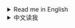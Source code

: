<details>
<summary>Read me in English</summary>

## Changlog

* 1.4.3
  * `Build Tesla Tower and Wireless Power Tower alternately`:
    * Fix wrong implementation for latest game patch.
    * Cannot use Tesla Tower as start Power Tower now, due to new rectangular area build mechanism.
  * `Planet Vein Untilization`: Support mods that add new vein types.
  * `Real-time logistic stations info panel`: Try to fix possible crash.
* 1.4.2
  * Fixed a crash issue.
* 1.4.1
  * Fixed a compatible issue with latest game patch.
* 1.4.0
  * Support game version 0.10.33, with some features removed:
    * Remove `Scale up mouse cursor`: Unity 2022 set cursor size from system settings, software rendering does not affect its size now.
    * Remove `Set enabled CPU threads`: They are officially supported.
  * `Dismantle blueprint selected buildings`: Fixed an issue that proliferator points are lost for items dropped from logstic stroages.
  * `Sort blueprint structures before saving`: Improved sorting rules.
  * `Starmap filter`: Now star indices (as in galaxy generation order) are displayed as prefix.
  * Embedded [Planet Vein Untilization](https://thunderstore.io/c/dyson-sphere-program/p/testpushpleaseignore/Planet_Vein_Utilization/) due to its lack of maintainance, with minor bug fixes.
  * `Remove some build conditions`: Fix a wrong logic.
  * `Real-time logistic stations info panel`: Fix some display issues.
  * Fix background image issue for tab buttons on config window.
  * Now build in C# `Debug` Configuration, to avoid some issues caused by optimizations in `Release` Configuration.
* 1.3.7
  * `Re-initialize planet`: Fix a possible crash.
  * `Auto-config logistic stations`: Add `Set default remote logic to storage`
* 1.3.6
  * `Dismantle blueprint selected buildings`:
    * Fix a crash on dismantling preview buildings.
    * Rename to `Shortcut keys for Blueprint Copy mode`, while adding a shortcut key to select all buildings (Ctrl+A by default).
  * `Allow overflow for Logistic Stations and Advanced Mining Machines`: Working for Logistics Control Panel now.
  * `Tweak building buffer`: add buffer tweaking for 2 new buildings
    * `Ejector Solar Sails buffer count`: Range 5-400 (step by 5), default is 20 (same as game)
    * `Silo Rockets buffer count`: Range 1-20, default is 20 (same as game)
* 1.3.5
  * `Mod manager profile based save folder`: Fix crash on game startup
* 1.3.4
  * `Auto-config logistic stations`: Fix a bug that some settings are not applied to Advanced Mining Machines and Logistics Distributors
* 1.3.3
  * `Starmap filter`: Hide top overlaping windows while the filter UI is shown.
  * `Auto-config logistic stations`: Can set Max. Charging Power for Battlefield Analysis Base now.
  * `Re-initialize planet`: Fix a crash.
  * `Auto navigation on sailings`:
    * Add a button to enable/disable `Auto-cruise` quickly.
    * Do not auto-use Warper if required Tech is not researched.
  * `Dismantle blueprint selected buildings`: Fix an issue that belt connected buildings are dismantled unexpectly.
  * `Mod manager profile based save folder`: Fix compatibility with [SaveTheWindows](https://thunderstore.io/c/dyson-sphere-program/p/starfi5h/SaveTheWindows/).
  * `Enhanced control for logistic storage capacities` & `Allow overflow for Logistic Stations and Advanced Mining Machines`:
    * Logistic storage capacities are not scaled on upgrading `Logistics Carrier Capacity`, if they are already greater than upgraded maximum capacity.
    * Logistic storage capacities will be reduced to tech capacity limits on pasting blueprints.
  * `Real-time logistic stations info panel`: Support for mods that change slot count of logistic stations.
* 1.3.2
  * New feature: `Disable battle-related techs in Peace mode`
  * New button: `Unlock all techs with metadata`
  * Add a checkbox to make union of results in starmap filter.
  * Fix some starmap vein/planet filter conditions.
  * Fix a crash caused by `Re-initialize planet` in peace mode.
  * Fix compatibility with `NebulaMultiplayerMod`.
* 1.3.1
  * Fix an issue that some UI elements are hidden while hitting the newly added combobox on Starmap.
  * Fix an issue that star name filter is not applied if `Shortcut keys for showing stars` is not enabled.
  * `Dismantle blueprint selected buildings`: Fix an issue that items in Logistic Station slots are not dropped out.
  * Tweak star name filter's planet type list.
* 1.3.0
  * New feature for starmap view:
    * Add a star name filter, you can filter displayed star names by ores or planet types now.
    * Add a dropdown box to show all stars' distance and/or planet count.
  * `Cut conveyor belt`: Fix input issue.
  * `Shortcut keys for showing stars`: Fix an issue that toggle key is read when Starmap View is not opened.
  * `Dismantle blueprint selected buildings`: Fix an issue that preview buildings are not dismantled.
  * `Remember window position and size on last exit`: Optimized implementation
  * `Auto-config logistic stations`: Add an option `Limit auto-replenish count to config values`
  * Optimized some UI codes.
* 1.2.20
  * New feature: `Dismantle blueprint selected buildings`
    * Press shortcut key in blueprint copy mode to dismantle selected buildings.
    * The default shortcut key is Ctrl+X, you can set it in system options panel.
  * New feature: `Auto-config logistic stations`
    * Auto-config buildings include: Logistics Distributor, PLS, ILS, Advanced Mining Machine.
  * `Night Sunlight`: Fix bugs that sunlight angle is not updated as expected again.
* 1.2.19
  * New feature: `Tweak building buffer`
    * Factory recipe buffer formula: take the larger value between `Assembler buffer time multiplier(in seconds) * items needed per second` and `Assembler buffer minimum multiplier * items needed per recipe`
      * `Assembler buffer time multiplier(in seconds)`: Range 2-10, default is 4 (same as game)
      * `Assembler buffer minimum multiplier`: Range 2-10, default is 2 (same as game)
    * Matrix Lab assembly mode formula: Default buffer is `Buffer count for assembling in labs`, when using Self-evolution Lab, if recipe's original production time is not greater than 9 seconds, add `Extra buffer count for Self-evolution Labs` * (`Lab speed` - 1)
      * `Buffer count for assembling in labs`: Range 2-20, default is 6 (same as game)
      * `Extra buffer count for Self-evolution Labs`: Range 1-10, default is 3 (same as game)
    * `Buffer count for researching in labs`: Range 2-20, default is 10 (same as game)
    * `Ray Receiver Graviton Lens buffer count`: Range 1-20, default is 1 (game default is 20)
  * New feature: `Shortcut keys for showing stars' name`
    * Add a shortcut key to always show all star names in starmap when holding, default is `Alt`
    * Add a shortcut key to toggle between three star name display states in starmap: `Original state`, `Show all names`, `Hide all names`, default is `Tab`, will restore to original state when closing starmap
  * `Cut conveyor belt`: Fix a bug that entity logic connection is not cut so that belt is not cut off on copying as a blueprint.
* 1.2.18
  * `Protect veins from exhaustion`: Optimized implementation, now veins will not be protected once you have upgrade `Veins Utilization` to level 390+, while the cost rate becomes absolute 0.
  * `Night Sunlight`: Fix bugs that sunlight angle is not updated as expected.
* 1.2.17
  * Fix wrong implementation of `Protect veins from exhaustion` which causes wrong display of vein stats and veins not consumed.
* 1.2.16
  * New feature: `Cut conveyor belt`
    * Press shortcut key to cut conveyor belt under cursor.
    * The default shortcut key is Alt+X, you can set it in system options panel.
  * New feature: `Profile based option`
    * Option file is stored as `Options\<ProfileName>.xml`.
  * Fix compatibility with game update 0.10.32.25779
* 1.2.15
  * `Off-grid building and stepped rotation`: Fix compatibility with DSP 0.10.32.25682. (#57)
  * `Enhanced control for logistic storage capacities`: Try to fix possible crash. (#54)
* 1.2.14
  * Fix an issue that an unexpected menu icon is shown in the top-right corner of the config panel.
  * `Stop ejectors when available nodes are all filled up`: Fix compatibility with `Dyson Sphere Program v0.10.32.25496`.
* 1.2.13
  * `Belt signals for buy out dark fog items automatically`: Fix possible crashes.
  * `Logistics Control Panel Improvement`: Auto apply filter with in-hand item now.
  * Fix an alignment issue on UI panel.
* 1.2.12
  * `Construct only structure points but frames`: Fix a bug that frames are still not constructed when this function is disabled.
  * `Drag building power poles in maximum connection range`: Fix a bug that single power pole cannot be placed at some positions.
* 1.2.11
  * Fix an issue caused by game update: tips are not shown when mouse hovering on tips button.
* 1.2.10
  * `Set enabled CPU threads`: Fix hybrid-architect check for CPUs without hyper-threading
  * `Re-initialize Dyson Spheres` and `Quick dismantle Dyson Shells`: Fix possible crashes and a display issue, while Dyson Sphere panel is actived.
* 1.2.9
  * `Protect veins from exhaustion`:
    * Fix a bug that vein protection causes crashes (#50).
    * Fix a bug that minimum oil speed in config is not working (#50).
    * Fix a bug that oil is not extracted when vein protection is enabled in infinite resource mode (#52).
* 1.2.8
  * New feature: `Fast fill in to and take out from tanks`
    * You can set multiplier for tanks' operation speed
    * This affects manually fill in to and/or take out from tanks, as well as transfer from upper to lower level.
  * Fixes to `Append mod profile name to game window title`:
    * Fix a bug that window title is not set correctly when multiple instance is launched.
    * Fix a bug that window title is not set correctly if BepInEx debug console is enabled.
  * `Real-time logistic stations info panel`: Fix a bug that item status bar appears unexpectedly.
* 1.2.7
  * Fix some minor issues
* 1.2.6
  * `Remember window position and size on last exit`
    * Fix a bug that window position is restored even the option is disabled.
    * Fix a bug that the last window position is wrongly remembere when game is closed at minimized state.
* 1.2.5
  * New feature: `Set process priority`
  * New feature: `Set enabled CPU threads`
  * `Drag building power poles in maximum connection range`: Add a new config option `Build Tesla Tower and Wireless Power Tower alternately`
* 1.2.4
  * `Sunlight at night`:
    * Fix flickering issue while mecha is sailing.
    * Can configure the light angles now.
  * `Scale up mouse cursor`: Fix known issues.
  * `Buy out techs with their prerequisites`: Fix a bug that warning popup from invalid data.
  * Does not patch `BulletTime`'s speed control now, as `BulletTime` has been updated to support configurable maximum speed.
  * Some minor fixes and tweaks.
* 1.2.3
  * `Real-time logistic stations info panel`: Fix bar length not match with item amount when item amount is more than capacity.
  * `Sunlight at night`: Fix not working.
* 1.2.2
  * `Real-time logistic stations info panel`: Fix text color mismatch sometimes
  * `Logical Frame Rate`: Set default shortcut key to `Ctrl`+`-/+` to avoid conflict with other shortcut keys
* 1.2.1
  * `Off-grid building and stepped rotation`:
    * Fix off-grid building's default shortcut key for belts
    * Fix coordinate display issue
* 1.2.0
  * New feature: `Logical Frame Rate`
    * This will change game running speed, down to 0.1x slower and up to 10x faster.
    * A pair of shortcut keys (`-` and `+`) to change the logical frame rate by -0.5x and +0.5x.
    * Note:
      * High logical frame rate is not guaranteed to be stable, especially when factories are under heavy load.
      * This will not affect some game animations.
      * When set game speed in mod `Auxilaryfunction`, this feature will be disabled.
      * When mod `BulletTime` is installed, this feature will be hidden, but patch `BulletTime`'s speed control, to make its maximum speed 10x.
  * `Off-grid building and stepped rotation`: Due to conflict with shortcut key in new game update, the shortcut key for belts is changed to `Ctrl` by default, and can be set in system options now.
  * `Real-time logistic stations info panel`: Fix a crash issue.
  * `Dyson Sphere "Auto Fast Build"`: Fix possible wrong production records.
  * Codes refactored, for better maintainability.
* 1.1.6
  * New feature: `Scale up mouse cursor`
    * Note: This will enable software cursor mode, which may cause mouse movement lag on heavy load.
  * New feature: `Real-time logistic stations info panel`
    * Note: This function will be hidden if you enabled `Show station info` in mod `Auxilaryfunction`.
  * Fix an issue that `Dyson Sphere "Auto Fast Build"` does not generate production records for solar sails.
  * Remove use of AssetBundle, move all icons into `Assembly Resources`, for better flexibility.
* 1.1.5
  * New feature: `Logistics Control Panel Improvement`
    * Auto apply filter with item under mouse cursor while opening the panel
    * Quick-set item filter while right-clicking item icons in storage list on the panel
  * New feature: `Dyson Sphere "Auto Fast Build" speed multiplier`
    * Note: this only applies to `Dyson Sphere "Auto Fast Build"` in sandbox mode
  * New feature: `Mod manager profile based save folder`
    * Save files are stored in `Save\&lt;ProfileName&gt;` folder.
    * Will use original save location if matching default profile name.
  * `Quick build and dismantle stacking labs`: works for storages and tanks now
  * `Enable game window resize`: Keep window resizable on applying game options.
  * `Remember window position and size on last exit`: Do not resize window on applying game options if resolution related config entries are not changed.
  * Auto resize panel to fit content, for better support of multilanguages and mods dependent on UX Assist config panel functions.
* 1.1.4
  * Fix `Remove some build conditions`
* 1.1.3
  * UI texts are updated following game settings now
  * Fix hover area for checkboxes in config panel
  * Fix an issue which makes `Convert Peace-Mode saves to Combat-Mode on loading` not working
* 1.1.2
  * `Belt signals for buy out dark fog items automatically`: Always add belt signals to the panel to fix missing belt icons when disabled.
* 1.1.1
  * Fix assetbundle loading issue
* 1.1.0
  * `Stop ejectors when available nodes are all filled up`: Show `No node to fill` on ejector panel when all dyson sphere nodes are filled up.
  * Append mod profile name to game window title, if using mod managers (`Thunderstore Mod Manager` or `r2modman`).
  * New features:
    * `Buy out techs with their prerequisites`: This enables batch buying out techs with their prerequisites. Buy-out button is shown for all locked techs/upgrads.
    * `Belt signals for buy out dark fog items automatically`, while enabled:
      * 6 belt signals are added to the signal panel, which can be used to buy out dark fog items automatically.
      * Generated items are stacked in 4 items.
      * Exchange ratio is following the original game design, aka:
        * 1 Metaverse = 20 Dark Fog Matrices
        * 1 Metaverse = 60 Engery Shards
        * 1 Metaverse = 30 Silicon-based Neurons
        * 1 Metaverse = 30 Negentropy Singularities
        * 1 Metaverse = 30 Matter Recombinators
        * 1 Metaverse = 10 Core Elements
* 1.0.26
  * New features:
    * Restore upgrades of `Sorter Cargo Stacking` on panel
    * Set `Sorter Cargo Stacking` to unresearched state
  * Changes to `Protect veins from exhaustion` configuration:
    * The vein amount is protected at 1000 by default now
    * The maximum vein amount is changed to 10000, and the maximum oil speed is changed to 10.0/s
* 1.0.25
  * Fix an issue that building entites can not be clicked through when `Do not render factory entities (except belts and sorters)` is enabled
* 1.0.24
  * Changes to `Do not render factory entities (except belts and sorters)`
    * Add shortcut key in config panel to toggle this function
    * Can click on both belts and sorters now
  * New feature: `Drag building power poles in maximum connection range`
  * New feature: `Allow overflow for Logistic Stations and Advanced Mining Machines`
    * Allow overflow when trying to insert in-hand items
    * Allow `Enhanced control for logistic storage capacities` to exceed tech capacity limits
    * Remove logistic strorage capacity limit check on loading game
* 1.0.23
  * New features:
    * `Do not render factory entities (except belts and sorters)`
      * This also makes players click though factory entities but belts
    * `Open Dark Fog Communicator` anywhere
  * Belts can be built off-grid now, by pressing the shortcut key for `Switch Splitter model`(`Tab` by default)
  * Add a suboption `Auto boost` to `Auto-cruise`
  * `Auto-cruise` does warp when core energy at least 80% now
* 1.0.22
  * Fix a crash issue caused by `Quick build and dismantle stacking labs`
* 1.0.21
  * Fix a bug that stepped rotation is not working in `Off-grid building and stepped rotation`, which is caused by latest game update
  * Fix some issues in `Auto nativation` and `Auto-cruise`, now only boosts when core energy at least 10% and warps when core energy at least 50%
* 1.0.20
  * Fix an infinite-loop issue when `Quick build and dismantle stacking labs` and `No condition build` are both enabled
  * Fix a crash caused by `Re-initialize planet` in combat mode
* 1.0.19
  * New functions:
    * `Quick build and dismantle stacking labs`
    * `Protect veins from exhaustion`
      * By default, the vein amount is protected at 100, and oil speed is protected at 1.0/s, you can set them yourself in config file.
      * When reach the protection value, veins/oils steeps will not be mined/extracted any longer.
      * Close this function to resume mining and pumping, usually when you have enough level on `Veins Utilization`
  * Remove default shortcut key for `Auto-cruise`, to avoid misoperation. Please set it in the system options window manually if needed.
* 1.0.18
  * Fix crash while coursing to a dark-fog hive.
  * Auto-cruise does not bypass dark-fog hives if they are targeted.
* 1.0.17
  * New function: `Auto navigation on sailings`, which is inspired by [CruiseAssist](https://dsp.thunderstore.io/package/tanu/CruiseAssist/) and its extension [AutoPilot](https://dsp.thunderstore.io/package/tanu/AutoPilot/)
    * It keeps Icarus on course to the target planet
    * It will try to bypass any obstacles(planets, stars or dark-fog hives) on the way
    * Furthermore, there is also a shortcut key which can be set in the system options window, which is used to toggle `Auto-cruise` that enables flying to targeted planets fully automatically.
      * Auto-cruise will start when you target a planet on star map
      * It will use warper to fly to the target planet if the planet is too far away, the range can be configured.
      * It will speed down when approaching the target planet, to avoid overshooting
  * Fix a crash caused by `Stop ejectors when available nodes are all filled up` in latest game update
  * `Off-grid building and stepped rotation`: Hide Z coordinate from display if it is zero
* 1.0.16
  * Add CommonAPI to package manifest dependencies(missing in last version)
  * New function: `Hide tips for soil piles changes`
* 1.0.15
  * Move shortcut key settings to system options window, which depends on [CommonAPI](https://dsp.thunderstore.io/package/CommonAPI/CommonAPI)
  * Enable `Hide UI` function(`F11` by default) while on Star Map view
  * New function: `Treat stack items as single in monitor components`
* 1.0.14
  * Fix crash in `Re-initialize planet` again
  * `Off-grid building and stepped rotation`: Add Z coordinate to display, and adjust the precision to 4 decimal after point
* 1.0.13
  * `Off-grid building and stepped rotation`: show building coordinates(relative to grids) on building preview and building info panel now
  * Increase maximum count of Metadata Instantiations to 20000 (from 2000)
  * Increase capacity of player order queue to 128 (from 16)
  * Fix issue caused by game updates
    * `Remove some build conditions`: fixed issue that some conditions are not eliminated
    * `Re-initialize planet`: fixed crash issue
* 1.0.12
  * Fix a bug that ejectors aimed at even-numbered orbits stop working when `Stop ejectors when available nodes are all filled up` is enabled.
* 1.0.11
  * Remove `Better auto-save mechanism` due to conflicts with DSPModSave and some other mods.
* 1.0.10
  * Fix a button display bug
  * Fix a possible crash while `Enhanced control for logistic storage capacities` is enabled
* 1.0.9
  * New function: `Better auto-save mechanism`
    * Auto saves are stored in 'Save\AutoSaves' folder, filenames are combined with cluster address and date-time
    * Note: this will sort gamesaves by modified time on save/load window, so you don't have to use [DSP_Save_Game_Sorter] anymore
* 1.0.8
  * New function: `Enhanced control for logistic storage capacities`
* 1.0.7
  * Fix a crash issue on choosing language other than English and Chinese
  * Games saved in Peace-Mode after Dark-Fog update can also be loaded as Combat-Mode now.
* 1.0.6
  * Convert old saves to Combat-Mode on loading
* 1.0.5
  * Support game version 0.10.28.20759
  * Sort blueprint structures before saving, to reduce generated blueprint data size a little.
* 1.0.4
  * Add new function: `Off-grid building and stepped rotation`
  * Fix an issue that window position not restored and can not be resized when function is enabled but game is started with different mod profiles.
* 1.0.3
  * Add new function: `Quick build Orbital Collectors`.
  * Add confirmation popup for `Re-intialize planet`, `Quick dismantle all buildings`, `Re-initialize Dyson Spheres` and `Quick dismantle Dyson Shells`.
  * Fix error on `Remove build count and range limit` when building a large amount of belts.
  * Fix an issue that window position not saved correctly when quit game without using in-game menu.
* 1.0.2
  * Redesign config tabs, for clearer layout.
  * Add 2 new options:
    * Enable game window resize.
    * Remember window position and size on last exit.
* 1.0.1
  * Fix config button text and tips while returning to title menu.
  * Fix that error occurs while returning to title menu, with `Stop ejectors when available nodes are all filled up` enabled.
  * Add a patch to fix the bug that warning popup on `Veins Utilization` upgraded to level 8000+.
* 1.0.0
  * Initial release
  * Functions moved from [MechaDronesTweaks](https://dsp.thunderstore.io/package/soarqin/MechaDronesTweaks/) and [CheatEnabler](https://dsp.thunderstore.io/package/soarqin/CheatEnabler/)

</details>

<details>
<summary>中文读我</summary>

## 更新日志

* 1.4.3
  * `交替建造电力感应塔和无线输电塔`:
    * 修复了在最新游戏补丁中的错误实现
    * 由于新的矩形建造机制，现在无法使用电力感应塔作为起始电塔
  * `宇宙视图矿脉数量显示`：兼容添加矿脉类型的mod
  * `物流站实时信息面板`：尝试修复可能的崩溃问题
* 1.4.2
  * 修复了一个崩溃问题
* 1.4.1
  * 修复了与最新游戏补丁的兼容性问题
* 1.4.0
  * 支持游戏版本 0.10.33，移除了一些功能：
    * 移除`放大鼠标指针`：Unity 2022 读取系统设置里的鼠标指针大小，软件渲染不再影响其大小
    * 移除`设置使用的CPU线程`：因为官方已支持此功能
  * `拆除蓝图选中的建筑`：修复了从物流站中掉落的物品丢失增产点数的问题
  * `保存蓝图前对建筑进行排序`：改进了排序规则
  * `星图过滤器`：现在星系编号（按星系生成顺序）显示为前缀
  * 由于缺乏维护，整合内置了[Planet Vein Untilization](https://thunderstore.io/c/dyson-sphere-program/p/testpushpleaseignore/Planet_Vein_Utilization/)，并修复了一些小问题
  * `移除部分不影响游戏逻辑的建造条件`：修复了错误的逻辑
  * `物流站实时信息面板`：修复了一些显示问题
  * 修复了配置窗口标签按钮的背景图像问题
  * 现在使用C#的`Debug`配置构建，以避免`Release`配置中的优化导致的一些问题
* 1.3.7
  * `重新初始化行星`: 修复可能导致崩溃的问题
  * `自动配置物流站`: 增加`设置默认远程逻辑为仓储`
* 1.3.6
  * `拆除蓝图选中的建筑`：
    * 修复了拆除虚影建筑时崩溃的问题
    * 重命名为`蓝图复制模式快捷键`，同时添加了选择所有建筑的快捷键（默认为Ctrl+A）
  * `允许物流站和大型采矿机物品溢出`：现在也适用于物流控制面板
  * `调整建筑缓冲区`：为2个新建筑添加缓冲区调整
    * `弹射太阳帆缓冲区数量`：范围5-400（步进值为5），默认值为20（与游戏相同）
    * `发射井火箭缓冲区数量`：范围1-20，默认值为20（与游戏相同）
* 1.3.5
  * `基于mod管理器配置档案的存档文件夹`：修复游戏启动时崩溃的问题
* 1.3.4
  * `自动配置物流站`：修复了高级采矿机和物流配送器的一些设置未被正确应用的问题
* 1.3.3
  * `星图过滤器`：当过滤器UI显示时隐藏顶部重叠窗口
  * `自动配置物流站`：现在可以为战场分析基站设置最大充能功率
  * `重新初始化行星`：修复崩溃问题
  * `航行时自动导航`：
    * 添加快速启用/禁用`自动巡航`的按钮
    * 如果所需科技未研究则不自动使用翘曲器
  * `拆除蓝图选中建筑`：修复传送带连接建筑意外被拆除的问题
  * `基于mod管理器配置档案的存档文件夹`：修复与[SaveTheWindows](https://thunderstore.io/c/dyson-sphere-program/p/starfi5h/SaveTheWindows/)的兼容性
  * `物流存储容量控制改进`和`允许物流站和大型采矿机物品溢出`：
    * 如果物流存储容量已经超过升级后的最大容量，则在升级`物流运输机容量`时不会按比例提升
    * 粘贴蓝图时物流存储容量将降低至科技容量限制
  * `物流站实时信息面板`：支持修改物流站槽位数的mod
* 1.3.2
  * 新功能：`在和平模式下隐藏战斗相关科技`
  * 新按钮：`使用元数据解锁所有科技`
  * 在星图过滤器中添加复选框以合并结果
  * 修复了一些星图矿脉/行星过滤条件
  * 修复了在和平模式下`初始化本行星`导致的崩溃问题
  * 修复了与`NebulaMultiplayerMod`的兼容性问题
* 1.3.1
  * 修复了在星图上点击新增的下拉框时部分UI元素被隐藏的问题
  * 修复了未启用`显示星系名称快捷键`时星系名称过滤器不生效的问题
  * `拆除蓝图选中的建筑`：修复了物流站中的物品未被丢出的问题
  * 调整了星系名称过滤器中的行星类型列表
* 1.3.0
  * 在星图上添加新功能：
    * 添加星系名过滤器，现在可以按矿物或行星类型过滤显示的星系名
    * 添加了一个下拉框用以切换显示所有星系的距离和/或行星数量
  * `切割传送带`：修复了输入问题
  * `启用显示所有星系名称的快捷键`：修复了在未打开星图视图时读取切换键的问题
  * `拆除蓝图选中的建筑`：修复了预建造建筑未被拆除的问题
  * `记住上次退出时的窗口位置和大小`：优化实现
  * `自动配置物流站`: 增加了一个选项`限制自动补充数量为配置的值`
  * 优化了一些UI代码
* 1.2.20
  * 新功能：`拆除蓝图选中的建筑`
    * 在蓝图复制模式下按快捷键拆除选中的建筑
    * 默认快捷键是Ctrl+X，可以在系统选项面板中设置
  * 新功能：`自动配置物流站`
    * 自动配置的建筑包括：物流配送器、行星物流站、星际物流站、高级采矿机
  * `夜间日光灯`：再次修复了光照角度未正确更新的问题
* 1.2.19
  * 新功能：`调整建筑输入缓冲`
    * 工厂配方计算公式，在`工厂配方缓冲时间倍率秒数x每秒需要的原料数量`和`工厂配方缓冲最小倍率x每生产一次配方需要的原料数量`中取更大的那个值
      * `工厂配方缓冲时间倍率(秒)`：范围2-10，默认为4(同游戏)
      * `工厂配方缓冲最小倍率`：范围2-10，默认为2(同游戏)
    * 研究站矩阵合成模式计算公式，默认缓存`研究站矩阵合成模式缓存数量`个，当使用自演化研究站时，如果配方的原始生产时间不大于9秒，则增加`自演化研究站矩阵额外缓冲数量`*(`研究站速度倍率`-1)
      * `研究站矩阵合成模式缓存数量`：范围2-20，默认为6(同游戏)
      * `自演化研究站矩阵额外缓冲数量`：范围1-10，默认为3(同游戏)
    * `研究站科研模式缓存数量`：范围2-20，默认为10(同游戏)
    * `射线接收器透镜缓冲数量`：范围1-20，默认为1(游戏默认为20)
  * 新功能：`启用显示所有星系名称的快捷键`
    * 新增一个快捷键，按住后始终在星图显示所有星系名称，默认为`Alt`
    * 新增一个快捷键，在星图视图切换三种星系名称显示状态：`原始显示状态`，`显示所有名称`，`隐藏所有名称`，默认为`Tab`，关闭星图时会恢复到原始状态
  * `切割传送带`：修复了实体逻辑连接未切断导致复制为蓝图时传送带未被切断的问题。
* 1.2.18
  * `保护矿脉不会耗尽`：优化实现，当`矿物利用`升级到390级以上时消耗速度变为0时，矿脉将不再被保护。
  * `夜间日光灯`：修复了光照角度未正确更新的问题。
* 1.2.17
  * 修复了`保护矿脉不会耗尽`导致矿脉状态显示错误和矿脉未被消耗的错误实现
* 1.2.16
  * 新功能：`切割传送带`
    * 按快捷键切割光标位置的传送带
    * 默认快捷键是Alt+X，可以在系统选项面板中设置
  * 新功能：`基于mod管理器配置档案名`
    * 选项文件存储在`Options\<ProfileName>.xml`中
  * 修复了与游戏更新0.10.32.25779的兼容性
* 1.2.15
  * `脱离网格建造和小角度旋转`：修复了与0.10.32.25682的兼容性 (#57)
  * `物流塔存储数量限制控制改进`：修复了可能导致崩溃的问题 (#54)
* 1.2.14
  * 修正设置窗口右上角多出一个菜单图标的问题
  * `当可用节点全部造完时停止弹射`：修复了与`戴森球计划 v0.10.32.25496`的兼容性
* 1.2.13
  * `用于自动购买黑雾物品的传送带信号`：修复了可能导致崩溃的问题
  * `物流控制面板改进`：现在也自动将拿着的物品设为筛选条件
  * 修复了UI面板上的对齐问题
* 1.2.12
  * `只建造节点不建造框架`：修复了关闭此功能时框架不进行建造的问题
  * `拖动建造电线杆时自动使用最大连接距离间隔`：修复了某些位置无法放置单个电线杆的问题
* 1.2.11
  * 修复了游戏更新导致的提示按钮鼠标悬停时不显示提示文字的问题
* 1.2.10
  * `设置使用的CPU线程`：修复了对没有超线程的CPU的大小核检查
  * `初始化戴森球`和`快速拆除戴森壳`：修复了在戴森球面板激活时可能导致崩溃的问题，以及显示错误的问题。
* 1.2.9
  * `保护矿脉不会耗尽`：
    * 修复了矿脉保护导致崩溃的问题(#50)
    * 修复了配置中的最小采油速度不起作用的问题(#50)
    * 修复了无限资源模式下油井保护导致无法采油的问题(#52)
* 1.2.8
  * 新功能：`储液罐快速注入和抽取液体`
    * 你可以设置储液罐操作速度的倍率
    * 影响手动注入和抽取，以及从储液罐上层传输到下层的速度
  * 在游戏窗口标题中追加mod配置档案名的修复：
    * 修复了多实例启动时窗口标题未正确设置的问题
    * 修复了启用BepInEx调试控制台时窗口标题未正确设置的问题
  * `物流运输站实时信息面板`：修复了一个物品状态条意外显示的问题
* 1.2.7
  * 修复了一些小问题
* 1.2.6
  * `记住上次退出时的窗口位置和大小`
    * 修复了即使选项被禁用也恢复窗口位置的问题
    * 修复了窗口最小化时关闭游戏导致窗口位置被错误记录的问题
* 1.2.5
  * 新功能：`设置进程优先级`
  * 新功能：`设置使用的CPU线程`
  * `拖动建造电线杆时自动使用最大连接距离间隔`：添加一个新的设置项`交替建造电力感应塔和无线输电塔`
* 1.2.4
  * `夜间日光灯`：
    * 修复了航行时闪烁的问题
    * 现在可以配置入射光线角度了
  * `放大鼠标指针`：修复已知问题
  * `买断科技也同时买断所有前置科技`：修复了数据错误警告弹窗的问题
  * 不再对`BulletTime`的速度控制打补丁，因为`BulletTime`已更新支持可配置最大速度
  * 一些小修复和调整
* 1.2.3
  * `物流运输站实时信息面板`：修复了物品数量超过容量限制时条长度不匹配的问题
  * `夜间日光灯`：修复了不起作用的问题
* 1.2.2
  * `物流运输站实时信息面板`：修复了文本颜色不匹配的问题
  * `逻辑帧倍率`：将默认快捷键设置为`Ctrl`+`-/+`，以避免与其他快捷键冲突
* 1.2.1
  * `脱离网格建造和小角度旋转`：
    * 修复了传送带脱离网格建造的默认快捷键
    * 修复了坐标显示问题
* 1.2.0
  * 新功能：`逻辑帧倍率`
    * 这将改变游戏运行速度，最慢0.1倍，最快10倍
    * 设置了一对快捷键(`-`和`+`)，可以-/+0.5倍改变逻辑帧倍率
    * 注意：
      * 高逻辑帧倍率不能保证稳定性，特别是在工厂负载较重时
      * 这不会影响一些游戏动画
      * 当在`Auxilaryfunction`mod中设置游戏速度时，此功能将被禁用
      * 当安装了`BulletTime`mod时，此功能将被隐藏，但会对`BulletTime`的速度控制打补丁，使其最大速度变为10倍
  * `脱离网格建造和小角度旋转`：由于与新游戏更新中的快捷键冲突，传送带脱离网格建造的快捷键默认更改为`Ctrl`，并且现在可以在系统选项中设置
  * `物流运输站实时信息面板`：修复了一个崩溃问题
  * `戴森球自动快速建造`：修复了可能出现的错误生产记录
  * 代码重构，以获得更好的可维护性
* 1.1.6
  * 新功能：`放大鼠标指针`
    * 注意：这将启用软件指针模式，可能会在CPU负载较重时导致鼠标移动延迟
  * 新功能：`物流运输站实时信息面板`
    * 注意：如果你启用了`Auxilaryfunction`中的`展示物流站信息`，此功能将被隐藏
  * 修复了`戴森球自动快速建造`未生成太阳帆生产记录的问题
  * 移除了AssetBundle的使用，将所有图标移入`Assembly资源`，以获得更好的灵活性
* 1.1.5
  * 新功能：`物流控制面板改进`
    * 打开面板时自动将鼠标指向物品设为筛选条件
    * 在控制面板物流塔列表中右键点击物品图标快速设置为筛选条件
  * 新功能：`戴森球自动快速建造速度倍率`
    * 注意：这仅适用于沙盒模式下的`戴森球自动快速建造`功能
  * 新功能：`基于mod管理器配置档案名的存档文件夹`
    * 存档文件会存储在`Save\&lt;ProfileName&gt;`文件夹中
    * 如果匹配默认配置档案名则使用原始存档位置
  * `快速建造和拆除堆叠研究站`：现在也支持储物仓和储液罐
  * `允许调整游戏窗口大小`：在应用游戏选项时保持窗口可调整大小
  * `记住上次退出时的窗口位置和大小`：如果分辨率相关的配置项未改变，则在应用游戏选项时不调整窗口大小
  * 自动调整面板大小适应内容，以更好地支持多语言和依赖于UX助手配置面板功能的mod
* 1.1.4
  * 修复了`移除部分不影响游戏逻辑的建造条件`
* 1.1.3
  * 界面文本现在完全跟随游戏语言设置改变
  * 修复了配置面板中勾选框的鼠标悬停区域
  * 修复了`加载和平模式存档时将其转换为战斗模式`不起作用的问题
* 1.1.2
  * `用于自动购买黑雾物品的传送带信号`: 总是将传送带信号添加到面板，以修复禁用时传送带图标丢失的问题。
* 1.1.1
  * 修复了资源包加载问题
* 1.1.0
  * `可用节点全部造完时停止弹射`: 当所有戴森球节点都造完时，在弹射器面板上显示`没有可建造节点`
  * 如果使用mod管理器(`Thunderstore Mod Manager`或`r2modman`)启动游戏，在游戏窗口标题中追加mod配置档案名
  * 新功能：
    * `买断科技也同时买断所有前置科技`：可以批量买断科技及其所有前置科技。所有未解锁的科技/升级都会显示买断按钮。
    * `用于自动购买黑雾物品的传送带信号`，启用时：
      * 在信号面板上添加了6个传送带信号，可以用于自动购买黑雾道具。
      * 生成的物品堆叠数为4。
      * 兑换比率遵循原始游戏设计，即：
        * 1个元宇宙 = 20个黑雾矩阵
        * 1个元宇宙 = 60个能量碎片
        * 1个元宇宙 = 30个硅基神经元
        * 1个元宇宙 = 30个负熵奇点
        * 1个元宇宙 = 30个物质重组器
        * 1个元宇宙 = 10个核心素
* 1.0.26
  * 新功能：
    * 在升级面板上恢复`分拣器货物堆叠`的升级
    * 将`分拣器货物堆叠`设为未研究状态
  * `保护矿脉不会耗尽`配置的改动：
    * 现在默认矿脉数量保护在1000
    * 最大矿脉数量改为10000，最大采油速度改为10.0/s
* 1.0.25
  * 修复了`不渲染工厂建筑实体(除了传送带和分拣器)`启用时无法点穿工厂实体的问题
* 1.0.24
  * `不渲染工厂建筑实体(除了传送带和分拣器)`的改动
    * 在配置面板中添加了一个快捷键来切换此功能
    * 现在也可以点击到分拣器了
  * 新功能：`拖动建造电线杆时自动使用最大连接距离间隔`
  * 新功能：`允许物流塔和大型采矿机物品溢出`
    * 当尝试塞入手中物品时允许溢出
    * 允许`物流塔存储数量限制控制改进`超过科技容量限制
    * 在加载游戏时移除物流塔容量限制检查
* 1.0.23
  * 新功能：
    * `不渲染工厂建筑实体(除了传送带和分拣器)`
      * 这使得玩家可以点穿工厂实体直接点到传送带
    * 在任意位置`打开黑雾通讯器`
  * 传送带现在可以脱离网格建造了，通过按住`切换分流器样式`的快捷键(默认`Tab`)
  * 为`自动巡航`添加一个子选项`自动加速`
  * `自动巡航`现在在核心能量至少80%时才加速
* 1.0.22
  * 修复了`快速建造和拆除堆叠研究站`导致的崩溃问题
* 1.0.21
  * 修复了`脱离网格建造和小角度旋转`在最新游戏更新后无法小角度旋转的问题
  * 修复了`航行时自动导航`和`自动巡航`的一些问题。现在只有能量至少10%时才加速，能量至少50%时才启动曲速
* 1.0.20
  * 修复了`快速建造和拆除堆叠研究站`和`无条件建造`同时启用时可能导致的逻辑死循环问题
  * 修复了在战斗模式下`初始化本行星`导致的崩溃问题
* 1.0.19
  * 新功能：
    * `快速建造和拆除堆叠研究站`
    * `保护矿脉不会耗尽`
      * 默认矿脉数量保护于剩余100，采油速保护于速度1.0/s，你可以在配置文件中自行设置。
      * 当达到保护值时，矿脉和油井将不再被开采。
      * 关闭此功能以恢复开采，一般是当你在`矿物利用`上有足够的等级时。
  * 移除了`自动巡航`的默认快捷键，以避免误操作。如有需要请手动在系统选项窗口中设置。
* 1.0.18
  * 修复了以黑雾巢穴为目标时导致崩溃的问题
  * 当黑雾巢穴是目标时，自动导航不会绕过它
* 1.0.17
  * 新功能：`航行时自动导航`，想法来自[CruiseAssist](https://dsp.thunderstore.io/package/tanu/CruiseAssist/)及其扩展[AutoPilot](https://dsp.thunderstore.io/package/tanu/AutoPilot/)
    * 它会保持伊卡洛斯飞向目标星球
    * 它会尝试绕过途中的任何障碍物(行星、恒星或黑雾巢穴)
    * 此外，还有一个快捷键可以在系统选项窗口中设置，用于切换`自动巡航`，实现完全自动化的飞行至目标星球。
      * 当你选择目标星球后，自动巡航就会开始
      * 如果目标星球距离过远会自动使用曲速(超过5AU)，你可以在面板上更改这个值。
      * 它会在接近目标星球时减速，以避免发生越过目标的情况
  * 修复了最新游戏更新后`当可用节点全部造完时停止弹射`引起崩溃问题
  * `脱离网格建造和小角度旋转`：如果Z坐标为零则从显示中隐藏
* 1.0.16
  * 添加了对CommonAPI的包依赖(上个版本忘记加了)
  * 新功能：`隐藏沙土数量变动的提示`
* 1.0.15
  * 将快捷键设置移动到系统选项窗口，依赖于[CommonAPI](https://dsp.thunderstore.io/package/CommonAPI/CommonAPI)
  * 在星图视图中启用`隐藏UI`功能(默认按键为`F11`)
  * 新功能：`在流速计中将堆叠物品视为单个物品`
* 1.0.14
  * 再次尝试修复`初始化本行星`导致的崩溃问题
  * `脱离网格建造和小角度旋转`：现在显示建筑Z坐标，并将精度调整为小数点后4位
* 1.0.13
  * `脱离网格建造和小角度旋转`：现在在建造预览和建筑信息面板上显示建筑坐标(相对于网格)
  * 将元数据提取的最大数量增加到20000(原来为2000)
  * 将玩家指令队列的容量增加到128(原来为16)
  * 修复了游戏更新导致的问题
    * `移除部分不影响游戏逻辑的建造条件`：修复了一些条件未被移除的问题
    * `初始化本行星`：修复了崩溃问题
* 1.0.12
  * 修复了当`当可用节点全部造完时停止弹射`选项启用时，瞄准偶数轨道的弹射器停止工作的bug
* 1.0.11
  * 移除`更好的自动保存机制`，因为与DSPModSave和其他一些mod冲突
* 1.0.10
  * 修复了一个按钮显示错误
  * 修复了`物流塔存储数量限制控制改进`启用时可能导致的崩溃问题
* 1.0.9
  * 新功能：`更好的自动保存机制`
    * 自动存档会以星区地址和日期时间组合为文件名存储在'Save\AutoSaves'文件夹中
    * 注意：此功能会在保存/读取菜单按最后修改时间对存档进行排序，因此你不再需要[DSP_Save_Game_Sorter]了
* 1.0.8
  * 新功能：`物流塔存储数量限制控制改进`
* 1.0.7
  * 修复了选择英文和中文以外的语言时的崩溃问题
  * 黑雾更新后使用和平模式保存的存档现在也可以转换为战斗模式了
* 1.0.6
  * 在加载旧存档时将其转换为战斗模式
* 1.0.5
  * 支持游戏版本0.10.28.20759
  * 保存蓝图前对建筑进行排序，以减少生成的蓝图数据大小
* 1.0.4
  * 添加了新功能：`脱离网格建造和小角度旋转`
  * 修复了当功能启用但游戏使用不同的mod配置文件启动时窗口位置无法正确恢复和不可拖动改变大小的问题
* 1.0.3
  * 添加了新功能：`快速建造轨道采集器`
  * 为`初始化行星`，`快速拆除所有建筑`，`初始化戴森球`和`快速拆除戴森壳`添加了确认弹窗
  * 修复了`移除建造数量和范围限制`在建造大量传送带时可能导致的错误
  * 修复了在不使用游戏内菜单退出游戏时窗口位置无法正确保存的问题
* 1.0.2
  * 重新设计了配置面板，使布局更清晰
  * 添加了两个新选项：
    * 可调整游戏窗口大小(可最大化和拖动边框)
    * 记住上次退出时的窗口位置和大小
* 1.0.1
  * 修复了返回标题界面后设置按钮文本和提示信息不正确的问题
  * 修复了`当可用节点全部造完时停止弹射`选项启用时返回标题界面可能导致崩溃的问题
  * 添加了一个补丁，修复了`矿物利用`升级到8000级以上时弹出警告的bug
* 1.0.0
  * 初始版本
  * 从[MechaDronesTweaks](https://dsp.thunderstore.io/package/soarqin/MechaDronesTweaks/)和[CheatEnabler](https://dsp.thunderstore.io/package/soarqin/CheatEnabler/)移动了部分功能过来

</details>
